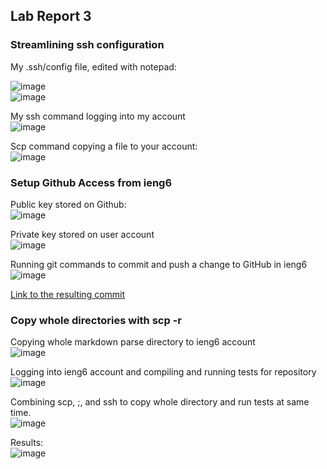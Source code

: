 ## Lab Report 3  

### Streamlining ssh configuration  
My .ssh/config file, edited with notepad:  

![image](https://user-images.githubusercontent.com/92767729/167231987-e34f39aa-8214-4bed-a8f2-ffe137112ebf.png)  
![image](https://user-images.githubusercontent.com/92767729/167232000-efd42921-a9ad-437d-b402-4bd7845202cf.png)  

My ssh command logging into my account  
![image](https://user-images.githubusercontent.com/92767729/167232039-1278a272-b0ea-4776-a234-6e90fb6504fa.png)  

Scp command copying a file to your account:  
![image](https://user-images.githubusercontent.com/92767729/167232184-4ae2d218-a6ac-4f1a-8c18-a4b48a71d23d.png)

### Setup Github Access from ieng6  
Public key stored on Github:  
![image](https://user-images.githubusercontent.com/92767729/167232684-72db25d5-63c8-4585-824b-4f3b8a79f61e.png)  
  
Private key stored on user account  
![image](https://user-images.githubusercontent.com/92767729/167232754-a9dbb9d2-5d14-4881-ad4f-8dcbf8e7d892.png)  

Running git commands to commit and push a change to GitHub in ieng6  
![image](https://user-images.githubusercontent.com/92767729/167244844-01a5a8a8-be39-48d5-85dd-397b7bee48f3.png)

[Link to the resulting commit](https://github.com/thELanee/Test/tree/master)  

### Copy whole directories with scp -r

Copying whole markdown parse directory to ieng6 account  
![image](https://user-images.githubusercontent.com/92767729/167245109-45f3347b-8493-45f1-bea7-20196adb5181.png)  
  
Logging into ieng6 account and compiling and running tests for repository  
![image](https://user-images.githubusercontent.com/92767729/167245286-5926ea0a-b27c-47a4-a0db-a4940d17c9ce.png)  
  
Combining scp, ;, and ssh to copy whole directory and run tests at same time.  
![image](https://user-images.githubusercontent.com/92767729/167245623-3411cfa2-2e11-4de2-a473-907cb508f6d7.png)  

Results:  
![image](https://user-images.githubusercontent.com/92767729/168335894-040f7c63-7643-40d0-86d5-07747f0150ba.png)








